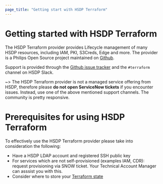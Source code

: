 ```yaml
---
page_title: "Getting start with HSDP Terraform"
---
```

# Getting started with HSDP Terraform

The HSDP Terraform provider provides Lifecycle management of many HSDP resources, 
including IAM, PKI, S3Creds, Edge and more. The provider is a Philips Open Source project maintained
on [Github](https://github.com/philips-software/terraform-provider-hsdp). 

Support is provided through the [Github issue tracker](https://github.com/philips-software/terraform-provider-hsdp/issues)
and the `#terraform` channel on HSDP Slack.

~> The HSDP Terraform provider is not a managed service offering from HSDP, therefore please **do not open ServiceNow tickets** if you encounter issues. Instead, use one of the above mentioned support channels. The community is pretty responsive.

# Prerequisites for using HSDP Terraform
To effectively use the HSDP Terraform provider please take into consideration the following:

- Have a HSDP LDAP account and registered SSH public key
- For services which are not self-provisioned (examples IAM, CDR): request provisioning via SNOW ticket. Your Technical Account Manager can asssist you with this.
- Consider where to store your [Terraform state](https://registry.terraform.io/providers/philips-software/hsdp/latest/docs/guides/state)
